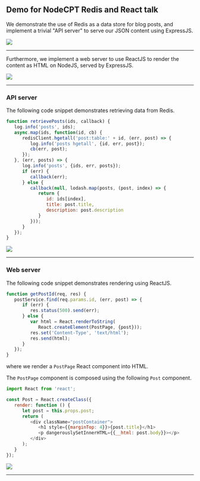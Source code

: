 
## Demo for NodeCPT Redis and React talk

We demonstrate the use of Redis as a data store for blog posts, and implement a trivial "API server" to serve our JSON content using ExpressJS.

![](https://evanx.github.io/images/blogdemo/api-post1.png)
<hr>

Furthermore, we implement a web server to use ReactJS to render the content as HTML on NodeJS, served by ExpressJS.

![](https://evanx.github.io/images/blogdemo/web-posts.png)
<hr>

### API server

The following code snippet demonstrates retrieving data from Redis.

```javascript
function retrievePosts(ids, callback) {
   log.info('posts', ids);
   async.map(ids, function(id, cb) {
      redisClient.hgetall('post:table:' + id, (err, post) => {
         log.info('posts hgetall', {id, err, post});
         cb(err, post);
      });
   }, (err, posts) => {
      log.info('posts', {ids, err, posts});
      if (err) {
         callback(err);
      } else {
         callback(null, lodash.map(posts, (post, index) => {
            return {
               id: ids[index],
               title: post.title,
               description: post.description
            }
         }));
      }
   });
}
```

![](https://evanx.github.io/images/blogdemo/api-posts.png)
<hr>

### Web server

The following code snippet demonstrates rendering using ReactJS.

```javascript
function getPostId(req, res) {
   postService.find(req.params.id, (err, post) => {
      if (err) {
         res.status(500).send(err);
      } else {
         var html = React.renderToString(
            React.createElement(PostPage, {post}));
         res.set('Content-Type', 'text/html');
         res.send(html);
      }
   });
}
```

where we render a `PostPage` React component into HTML.

The `PostPage` component is composed using the following `Post` component.

```javascript
import React from 'react';

const Post = React.createClass({
   render: function () {
      let post = this.props.post;
      return (
         <div className="postContainer">
            <h1 style={{marginTop: 4}}>{post.title}</h1>
            <p dangerouslySetInnerHTML={{__html: post.body}}></p>
         </div>
      );
   }
});
```

![](https://evanx.github.io/images/blogdemo/web-post1.png)
<hr>
